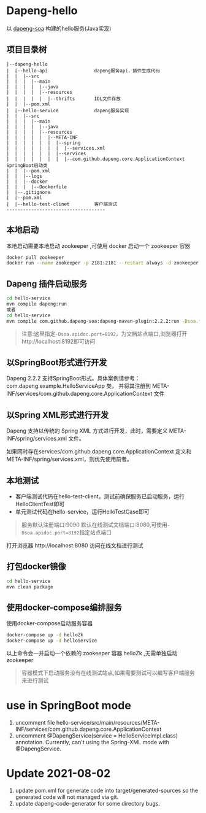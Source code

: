 # Dapeng-hello
以 [dapeng-soa](https://github.com/dapeng-soa/dapeng-soa) 构建的hello服务(Java实现)

## 项目目录树
```
|--dapeng-hello
|  |--hello-api                 dapeng服务api，插件生成代码
|  |  |--src
|  |  |  |--main
|  |  |  |  |--java
|  |  |  |  |--resources
|  |  |  |  |  |--thrifts       IDL文件存放
|  |  |--pom.xml
|  |--hello-service             dapeng服务实现
|  |  |--src
|  |  |  |--main
|  |  |  |  |--java
|  |  |  |  |--resources
|  |  |  |  |  |--META-INF
|  |  |  |  |  |  |--spring
|  |  |  |  |  |  |  |--services.xml
|  |  |  |  |  |  |--services
|  |  |  |  |  |  |  |--com.github.dapeng.core.ApplicationContext   SpringBoot启动类
|  |  |--pom.xml
|  |  |--logs
|  |  |--docker
|  |  |  |--Dockerfile          
|  |--.gitignore
|  |--pom.xml
|  |--hello-test-clinet         客户端测试
------------------------------------
```

## 本地启动
本地启动需要本地启动 zookeeper ,可使用 docker 启动一个 zookeeper 容器
```bash
docker pull zookeeper
docker run --name zookeeper -p 2181:2181 --restart always -d zookeeper
```
## Dapeng 插件启动服务

```bash
cd hello-service
mvn compile dapeng:run
或者
cd hello-service
mvn compile com.github.dapeng-soa:dapeng-maven-plugin:2.2.2:run -Dsoa.freq.limit.enable=false -Dsoa.apidoc.port=8192
```
> 注意:这里指定`-Dsoa.apidoc.port=8192`，为文档站点端口,浏览器打开http://localhost:8192即可访问

## 以SpringBoot形式进行开发
Dapeng 2.2.2 支持SpringBoot形式。具体案例请参考：com.dapeng.example.HelloServiceApp 类，
并将其注册到 META-INF/services/com.github.dapeng.core.ApplicationContext 文件

## 以Spring XML形式进行开发
Dapeng 支持以传统的 Spring XML 方式进行开发，此时，需要定义 META-INF/spring/services.xml 文件。

如果同时存在services/com.github.dapeng.core.ApplicationContext 定义和 META-INF/spring/services.xml，则优先使用前者。

## 本地测试
- 客户端测试代码在hello-test-client，测试前确保服务已启动服务，运行HelloClientTest即可
- 单元测试代码在hello-service，运行HelloTestCase即可
>服务默认注册端口:9090
>默认在线测试文档端口:8080,可使用`-Dsoa.apidoc.port=8192`指定站点端口

打开浏览器 http://localhost:8080 访问在线文档进行测试

## 打包docker镜像

```bash
cd hello-service
mvn clean package
```

## 使用docker-compose编排服务
使用docker-compose启动服务容器
```bash
docker-compose up -d helloZk
docker-compose up -d helloService
```
以上命令会一并启动一个依赖的 zookeeper 容器 helloZk ,无需单独启动 zookeeper

> 容器模式下启动服务没有在线测试站点,如果需要测试可以编写客户端服务来进行测试
> 

# use in SpringBoot mode
1. uncomment file hello-service/src/main/resources/META-INF/services/com.github.dapeng.core.ApplicationContext
2. uncomment @DapengService(service = HelloServiceImpl.class) annotation.
Currently, can't using the Spring-XML mode with @DapengService.

# Update 2021-08-02
1. update pom.xml for generate code into target/generated-sources so the generated code will not managed via git.
2. update dapeng-code-generator for some directory bugs.




